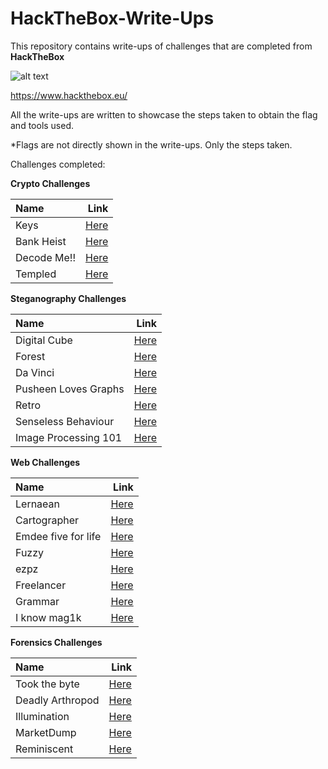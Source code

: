 # HackTheBox-Write-Ups
This repository contains write-ups of challenges that are completed from **HackTheBox**


![alt text](https://github.com/codingninja008/HackTheBox-Write-Ups/blob/master/images/222.jpg) 


https://www.hackthebox.eu/

All the write-ups are written to showcase the steps taken to obtain the flag and tools used. 

*Flags are not directly shown in the write-ups. Only the steps taken.

Challenges completed:

**Crypto Challenges**

| Name |  Link |
| :---         |          ---: |
| Keys    | [Here](https://github.com/codingninja008/HackTheBox-Write-Ups/blob/master/Challenges/Keys%20walkthrough.pdf)      |
| Bank Heist     | [Here](https://github.com/codingninja008/HackTheBox-Write-Ups/blob/master/Challenges/Bank%20Heist%20walkthrough.pdf)      |
| Decode Me!!     |[Here](https://github.com/codingninja008/HackTheBox-Write-Ups/blob/master/Challenges/Decode%20me%20walkthrough.pdf)     |
| Templed    |  [Here](https://github.com/codingninja008/HackTheBox-Write-Ups/blob/master/Challenges/Templed%20walkthrough.pdf)      |



**Steganography Challenges**

| Name |  Link |
| :---         |          ---: |
| Digital Cube     |  [Here](https://github.com/codingninja008/HackTheBox-Write-Ups/blob/master/Challenges/Digital%20Cube%20walkthrough.pdf)      |
| Forest     |  [Here](https://github.com/codingninja008/HackTheBox-Write-Ups/blob/master/Challenges/Forest%20walkthrough.pdf)      |
| Da Vinci     |  [Here](https://github.com/codingninja008/HackTheBox-Write-Ups/blob/master/Challenges/DaVinci%20Walkthrough.pdf)      |
| Pusheen Loves Graphs     |  [Here](https://github.com/codingninja008/HackTheBox-Write-Ups/blob/master/Challenges/Pusheen%20walkthrough.pdf)      |
| Retro     |  [Here](https://github.com/codingninja008/HackTheBox-Write-Ups/blob/master/Challenges/Retro%20walkthrough.pdf)      |
| Senseless Behaviour     |  [Here](https://github.com/codingninja008/HackTheBox-Write-Ups/blob/master/Challenges/senseless%20behaviour%20walkthrough.pdf)      |
| Image Processing 101     |  [Here](https://github.com/codingninja008/HackTheBox-Write-Ups/blob/master/Challenges/image%20processing%20101%20walkthrough.pdf)      |


**Web Challenges**

| Name |  Link |
| :---         |          ---: |
| Lernaean     |  [Here](https://github.com/codingninja008/HackTheBox-Write-Ups/blob/master/Challenges/Lernaean%20walkthrough.pdf)      |
| Cartographer     |  [Here](https://github.com/codingninja008/HackTheBox-Write-Ups/blob/master/Challenges/Cartographer%20walkthrough.pdf)      |
| Emdee five for life     |  [Here](https://github.com/codingninja008/HackTheBox-Write-Ups/blob/master/Challenges/emdee%20five%20for%20life%20walkthrough.pdf)      |
| Fuzzy    |  [Here](https://github.com/codingninja008/HackTheBox-Write-Ups/blob/master/Challenges/Took%20the%20byte%20walkthrough.pdf)      |
| ezpz    |  [Here](https://github.com/codingninja008/HackTheBox-Write-Ups/blob/master/Challenges/ezpz%20walkthrough.pdf)      |
| Freelancer    |  [Here](https://github.com/codingninja008/HackTheBox-Write-Ups/blob/master/Challenges/Freelancer%20walkthrough.pdf)      |
| Grammar    |  [Here](https://github.com/codingninja008/HackTheBox-Write-Ups/blob/master/Challenges/Grammar%20walkthrough.pdf)      |
| I know mag1k    |  [Here](https://github.com/codingninja008/HackTheBox-Write-Ups/blob/master/Challenges/I%20know%20mag1k%20walkthrough.pdf)      |


**Forensics Challenges**

| Name |  Link |
| :---         |          ---: |
| Took the byte    |  [Here](https://github.com/codingninja008/HackTheBox-Write-Ups/blob/master/Challenges/Took%20the%20byte%20walkthrough.pdf)      |
| Deadly Arthropod    |  [Here](https://github.com/codingninja008/HackTheBox-Write-Ups/blob/master/Challenges/Deadly-Arthropod%20walkthrough.pdf)      |
| Illumination    |  [Here](https://github.com/codingninja008/HackTheBox-Write-Ups/blob/master/Challenges/Illumination%20walkthrough.pdf)      |
| MarketDump    |  [Here](https://github.com/codingninja008/HackTheBox-Write-Ups/blob/master/Challenges/MarketDump%20walkthrough.pdf)      |
| Reminiscent    |  [Here](https://github.com/codingninja008/HackTheBox-Write-Ups/blob/master/Challenges/reminiscent%20walkthrough.pdf)      |

